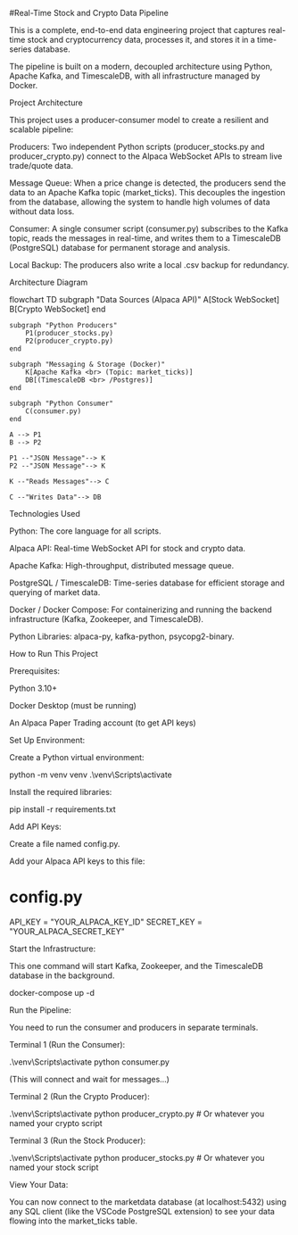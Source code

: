 #Real-Time Stock and Crypto Data Pipeline

This is a complete, end-to-end data engineering project that captures real-time stock and cryptocurrency data, processes it, and stores it in a time-series database.

The pipeline is built on a modern, decoupled architecture using Python, Apache Kafka, and TimescaleDB, with all infrastructure managed by Docker.

Project Architecture

This project uses a producer-consumer model to create a resilient and scalable pipeline:

Producers: Two independent Python scripts (producer_stocks.py and producer_crypto.py) connect to the Alpaca WebSocket APIs to stream live trade/quote data.

Message Queue: When a price change is detected, the producers send the data to an Apache Kafka topic (market_ticks). This decouples the ingestion from the database, allowing the system to handle high volumes of data without data loss.

Consumer: A single consumer script (consumer.py) subscribes to the Kafka topic, reads the messages in real-time, and writes them to a TimescaleDB (PostgreSQL) database for permanent storage and analysis.

Local Backup: The producers also write a local .csv backup for redundancy.

Architecture Diagram

flowchart TD
    subgraph "Data Sources (Alpaca API)"
        A[Stock WebSocket]
        B[Crypto WebSocket]
    end

    subgraph "Python Producers"
        P1(producer_stocks.py)
        P2(producer_crypto.py)
    end

    subgraph "Messaging & Storage (Docker)"
        K[Apache Kafka <br> (Topic: market_ticks)]
        DB[(TimescaleDB <br> /Postgres)]
    end

    subgraph "Python Consumer"
        C(consumer.py)
    end

    A --> P1
    B --> P2

    P1 --"JSON Message"--> K
    P2 --"JSON Message"--> K

    K --"Reads Messages"--> C

    C --"Writes Data"--> DB


Technologies Used

Python: The core language for all scripts.

Alpaca API: Real-time WebSocket API for stock and crypto data.

Apache Kafka: High-throughput, distributed message queue.

PostgreSQL / TimescaleDB: Time-series database for efficient storage and querying of market data.

Docker / Docker Compose: For containerizing and running the backend infrastructure (Kafka, Zookeeper, and TimescaleDB).

Python Libraries: alpaca-py, kafka-python, psycopg2-binary.

How to Run This Project

Prerequisites:

Python 3.10+

Docker Desktop (must be running)

An Alpaca Paper Trading account (to get API keys)

Set Up Environment:

Create a Python virtual environment:

python -m venv venv
.\venv\Scripts\activate


Install the required libraries:

pip install -r requirements.txt


Add API Keys:

Create a file named config.py.

Add your Alpaca API keys to this file:

# config.py
API_KEY = "YOUR_ALPACA_KEY_ID"
SECRET_KEY = "YOUR_ALPACA_SECRET_KEY"


Start the Infrastructure:

This one command will start Kafka, Zookeeper, and the TimescaleDB database in the background.

docker-compose up -d


Run the Pipeline:

You need to run the consumer and producers in separate terminals.

Terminal 1 (Run the Consumer):

.\venv\Scripts\activate
python consumer.py


(This will connect and wait for messages...)

Terminal 2 (Run the Crypto Producer):

.\venv\Scripts\activate
python producer_crypto.py  # Or whatever you named your crypto script


Terminal 3 (Run the Stock Producer):

.\venv\Scripts\activate
python producer_stocks.py   # Or whatever you named your stock script


View Your Data:

You can now connect to the marketdata database (at localhost:5432) using any SQL client (like the VSCode PostgreSQL extension) to see your data flowing into the market_ticks table.
